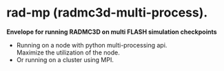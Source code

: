 # rad-mp (radmc3d-multi-process).
__Envelope for running RADMC3D on multi FLASH simulation checkpoints__
+ Running on a node with python multi-processing api.  
  Maximize the utilization of the node.
+ Or running on a cluster using MPI.
